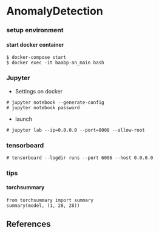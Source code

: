 # AnomalyDetection
### setup environment
#### start docker container
```
$ docker-compose start
$ docker exec -it baabp-an_main bash
```

### Jupyter
* Settings on docker
```
# jupyter notebook --generate-config
# jupyter notebook password
```

* launch
```
# jupyter lab --ip=0.0.0.0 --port=8008 --allow-root
```

### tensorboard
```
# tensorboard --logdir runs --port 6006 --host 0.0.0.0
```

### tips

#### torchsummary
```
from torchsummary import summary
summary(model, (1, 28, 28))
```

## References
### 